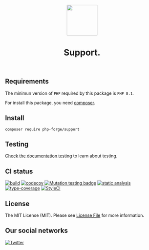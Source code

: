<p align="center">
    <a href="https://github.com/php-forge/support" target="_blank">
        <img src="https://avatars.githubusercontent.com/u/103309199?s%25253D400%252526u%25253Dca3561c692f53ed7eb290d3bb226a2828741606f%252526v%25253D4" height="100px">
    </a>
    <h1 align="center">Support.</h1>
    <br>
</p>

## Requirements

The minimun version of `PHP` required by this package is `PHP 8.1`.

For install this package, you need [composer](https://getcomposer.org/).

## Install

```shell
composer require php-forge/support
```

## Testing

[Check the documentation testing](/docs/testing.md) to learn about testing.

## CI status

[![build](https://github.com/php-forge/support/actions/workflows/build.yml/badge.svg)](https://github.com/php-forge/support/actions/workflows/build.yml)
[![codecov](https://codecov.io/gh/php-forge/support/branch/main/graph/badge.svg?token=CEBVCYZNQK)](https://codecov.io/gh/php-forge/support)
[![Mutation testing badge](https://img.shields.io/endpoint?style=flat&url=https%3A%2F%2Fbadge-api.stryker-mutator.io%2Fgithub.com%2Fphp-forge%2Fsupport%2Fmain)](https://dashboard.stryker-mutator.io/reports/github.com/php-forge/support/main)
[![static analysis](https://github.com/php-forge/support/actions/workflows/static.yml/badge.svg)](https://github.com/php-forge/support/actions/workflows/static.yml)
[![type-coverage](https://shepherd.dev/github/php-forge/support/coverage.svg)](https://shepherd.dev/github/yiii-tools/support)
[![StyleCI](https://github.styleci.io/repos/661073468/shield?branch=main)](https://github.styleci.io/repos/661073468?branch=main)

## License

The MIT License (MIT). Please see [License File](LICENSE.md) for more information.

## Our social networks

[![Twitter](https://img.shields.io/badge/twitter-follow-1DA1F2?logo=twitter&logoColor=1DA1F2&labelColor=555555?style=flat)](https://twitter.com/Terabytesoftw)
